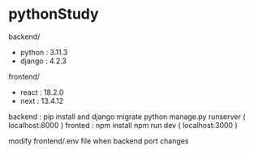 # pythonStudy
backend/
 - python : 3.11.3
 - django : 4.2.3

frontend/
 - react : 18.2.0
 - next : 13.4.12

backend :
    pip install and django migrate
    python manage.py runserver
    ( localhost:8000 )
fronted :
    npm install
    npm run dev
    ( localhost:3000 )

modify frontend/.env file when backend port changes